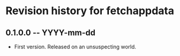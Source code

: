 # Revision history for fetchappdata

## 0.1.0.0  -- YYYY-mm-dd

* First version. Released on an unsuspecting world.
